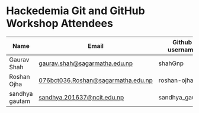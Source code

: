 # Hackedemia Git and GitHub Workshop Attendees

| Name         | Email                                  | Github username          |
|--------------|----------------------------------------|--------------------------|
| Gaurav Shah  | gaurav.shah@sagarmatha.edu.np          | shahGnp                  |
| Roshan Ojha  | 076bct036.Roshan@sagarmatha.edu.np     | roshan-ojha              |
| sandhya gautam  | sandhya.201637@ncit.edu.np          | sandhya_gautam           |

